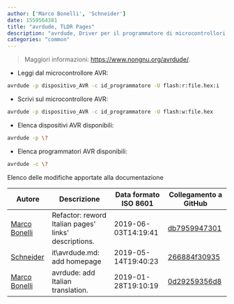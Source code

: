 ```yaml
---
author: ['Marco Bonelli', 'Schneider']
date: 1559564381
title: "avrdude, TLDR Pages"
description: "avrdude, Driver per il programmatore di microcontrollori Atmel AVR."
categories: "common"
---
```

> Maggiori informazioni: <https://www.nongnu.org/avrdude/>.

- Leggi dal microcontrollore AVR:

```bash
avrdude -p dispositivo_AVR -c id_programmatore -U flash:r:file.hex:i
```

- Scrivi sul microcontrollore AVR:

```bash
avrdude -p dispositivo_AVR -c id_programmatore -U flash:w:file.hex
```

- Elenca dispositivi AVR disponibili:

```bash
avrdude -p \?
```

- Elenca programmatori AVR disponibili:

```bash
avrdude -c \?
```
Elenco delle modifiche apportate alla documentazione


Autore | Descrizione | Data formato ISO 8601 | Collegamento a GitHub
------|-----|-----|-----
[Marco Bonelli](mailto:marco@mebeim.net) | Refactor: reword Italian pages' links' descriptions. | 2019-06-03T14:19:41 | [db7959947301](https://github.com/tldr-pages/tldr/commit/db795994730108131d36e7a50b67378e79e27c10)
[Schneider](mailto:lucas.schneider@sap.com) | it\avrdude.md: add homepage | 2019-05-14T19:40:23 | [266884f30935](https://github.com/tldr-pages/tldr/commit/266884f309358af501a69a222af1dd3c37e36c9b)
[Marco Bonelli](mailto:mb5.marcob@gmail.com) | avrdude: add Italian translation. | 2019-01-28T19:10:19 | [0d29259356d8](https://github.com/tldr-pages/tldr/commit/0d29259356d8c3061facc074185496138ba60aaa)

